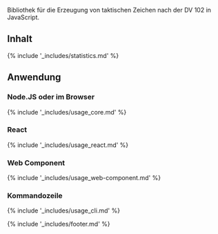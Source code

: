 <p class="lead">Bibliothek für die Erzeugung von taktischen Zeichen nach der DV 102 in JavaScript.</p>

## Inhalt

{% include '_includes/statistics.md' %}

## Anwendung

### Node.JS oder im Browser

{% include '_includes/usage_core.md' %}

### React

{% include '_includes/usage_react.md' %}

### Web Component

{% include '_includes/usage_web-component.md' %}

### Kommandozeile

{% include '_includes/usage_cli.md' %}

{% include '_includes/footer.md' %}
